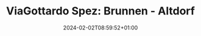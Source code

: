 ---
slug: "viagottardo_spez_brunnen_altdorf"
title: "ViaGottardo Spez: Brunnen - Altdorf"
draft: false
type: activities
date: "2024-02-02T08:59:52+01:00"
country: "Schweiz"
country_code: "ch"
state: "Schwyz"
village: "Brunnen"
endcountry: "Schweiz"
endcountry_code: "ch"
endstate: "Uri"
endvillage: "Altdorf (UR)"
activity_type: "hiking"
length_km: 21.10
duration: "4h 25min"
moving_time: "3h 54min"
total_ascent: 985
total_descent: 708
start_time: "2024-02-02T08:59:52+01:00"
end_time: "2024-02-02T13:24:58+01:00"
start_point_lat: 46.99874
start_point_lon: 8.60970
end_point_lat: 46.87622
end_point_lon: 8.63184
elevation_start: 0.00
elevation_end: 0.00
difficulty: "Bewertung: mittel."
description: "Erkunde die beeindruckende ViaGottardo Spez: Brunnen - Altdorf Route in der malerischen Schweiz. Die 21.10 km lange Wanderung führt dich durch atemberaubende Landschaften mit einem Gesamtaufstieg von 985 Metern und einem Gesamtabstieg von 708 Metern. Genieße die perfekte Mischung aus Natur und Kultur auf dieser 4h 25min langen Strecke, die in Brunnen beginnt"
coat_of_arms_url: ""
endcoat_of_arms_url: "http://commons.wikimedia.org/wiki/Special:FilePath/Altdorf-coat%20of%20arms.svg"
teaser_image: /images/teaser/viagottardo_spez_brunnen_altdorf.png
gpx_download: /gpx/viagottardo_spez_brunnen_altdorf.gpx
---